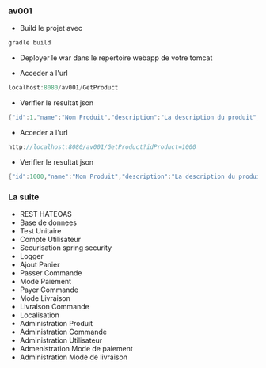 ### av001

* Build le projet avec 

```java
gradle build
```

* Deployer le war dans le repertoire webapp de votre tomcat

* Acceder a l'url
```java
localhost:8080/av001/GetProduct
```

* Verifier le resultat json
```java
{"id":1,"name":"Nom Produit","description":"La description du produit","available":true,"online":true,"price":15.9,"currency":"EUR"}
```

* Acceder a l'url 
```java
http://localhost:8080/av001/GetProduct?idProduct=1000
```

* Verifier le resultat json
```java
{"id":1000,"name":"Nom Produit","description":"La description du produit","available":true,"online":true,"price":15.9,"currency":"EUR"}
```

### La suite
* REST HATEOAS
* Base de donnees
* Test Unitaire
* Compte Utilisateur
* Securisation spring security
* Logger
* Ajout Panier
* Passer Commande
* Mode Paiement
* Payer Commande
* Mode Livraison
* Livraison Commande
* Localisation
* Administration Produit
* Administration Commande
* Administration Utilisateur
* Admenistration Mode de paiement
* Administration Mode de livraison

